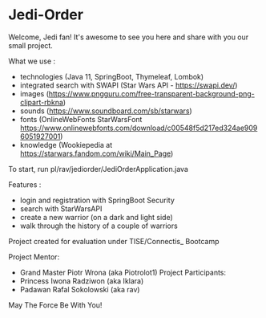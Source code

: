 # Jedi-Order
Welcome, Jedi fan! It's awesome to see you here and share with you our small project.

What we use :
 - technologies (Java 11, SpringBoot, Thymeleaf, Lombok)
 - integrated search with SWAPI (Star Wars API - https://swapi.dev/)
 - images (https://www.pngguru.com/free-transparent-background-png-clipart-rbkna)
 - sounds (https://www.soundboard.com/sb/starwars)
 - fonts (OnlineWebFonts StarWarsFont https://www.onlinewebfonts.com/download/c00548f5d217ed324ae9096051927001)
 - knowledge (Wookiepedia at https://starwars.fandom.com/wiki/Main_Page)

To start, run pl/rav/jediorder/JediOrderApplication.java

Features :
 - login and registration with SpringBoot Security
 - search with StarWarsAPI
 - create a new warrior (on a dark and light side)
 - walk through the history of a couple of warriors

Project created for evaluation under TISE/Connectis_ Bootcamp

Project Mentor: 
 - Grand Master Piotr Wrona (aka Piotrolot1)
Project Participants: 
 - Princess Iwona Radziwon (aka Iklara)
 - Padawan Rafal Sokolowski (aka rav)
 
May The Force Be With You!
